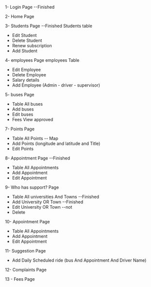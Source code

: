 
1- Login Page                                                            --Finished

2- Home Page

3- Students Page                                                          --Finished
Students table
- Edit Student
- Delete Student
- Renew subscription
- Add Student

4- employees Page
employees Table
- Edit Employee
- Delete Employee
- Salary details
- Add Employee (Admin - driver - supervisor)


5- buses Page
- Table All buses
- Add buses
- Edit buses
- Fees View approved

7- Points Page
- Table All Points -- Map
- Add Points (longitude and latitude and Title)
- Edit Points

8- Appointment Page                                                           --Finished
- Table All Appointments
- Add Appointment
- Edit Appointment

9- Who has support? Page
- Table All universities And Towns       --Finished
- Add University OR Town       --Finished
- Edit University OR Town      --not
- Delete

10- Appointment Page
- Table All Appointments
- Add Appointment
- Edit Appointment

11- Suggestion Page
- Add Daily Scheduled ride  (bus And Appointment And Driver Name)

12- Complaints Page

13 - Fees Page





